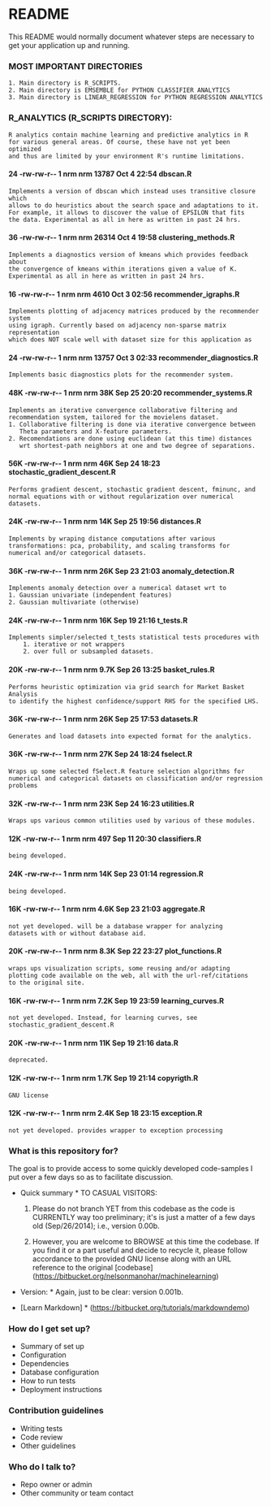 # README #

This README would normally document whatever steps are necessary to get your application up and running.



### MOST IMPORTANT DIRECTORIES ###
    1. Main directory is R_SCRIPTS.
    2. Main directory is EMSEMBLE for PYTHON CLASSIFIER ANALYTICS
    3. Main directory is LINEAR_REGRESSION for PYTHON REGRESSION ANALYTICS



### R_ANALYTICS (R_SCRIPTS DIRECTORY): ###
    R analytics contain machine learning and predictive analytics in R
    for various general areas. Of course, these have not yet been optimized
    and thus are limited by your environment R's runtime limitations.

#### 24 -rw-rw-r-- 1 nrm nrm 13787 Oct  4 22:54 dbscan.R    ####
    Implements a version of dbscan which instead uses transitive closure which 
    allows to do heuristics about the search space and adaptations to it.
    For example, it allows to discover the value of EPSILON that fits
    the data. Experimental as all in here as written in past 24 hrs.

#### 36 -rw-rw-r-- 1 nrm nrm 26314 Oct  4 19:58 clustering_methods.R ####
    Implements a diagnostics version of kmeans which provides feedback about
    the convergence of kmeans within iterations given a value of K.
    Experimental as all in here as written in past 24 hrs.

#### 16 -rw-rw-r-- 1 nrm nrm  4610 Oct  3 02:56 recommender_igraphs.R ####
    Implements plotting of adjacency matrices produced by the recommender system 
    using igraph. Currently based on adjacency non-sparse matrix representation 
    which does NOT scale well with dataset size for this application as 

#### 24 -rw-rw-r-- 1 nrm nrm 13757 Oct  3 02:33 recommender_diagnostics.R ####
    Implements basic diagnostics plots for the recommender system.

#### 48K -rw-rw-r-- 1 nrm nrm  38K Sep 25 20:20 recommender_systems.R ####
    Implements an iterative convergence collaborative filtering and 
    recommendation system, tailored for the movielens dataset. 
    1. Collaborative filtering is done via iterative convergence between 
       Theta parameters and X-feature parameters. 
    2. Recomendations are done using euclidean (at this time) distances 
       wrt shortest-path neighbors at one and two degree of separations.

#### 56K -rw-rw-r-- 1 nrm nrm  46K Sep 24 18:23 stochastic_gradient_descent.R ####
    Performs gradient descent, stochastic gradient descent, fminunc, and
    normal equations with or without regularization over numerical datasets.

#### 24K -rw-rw-r-- 1 nrm nrm  14K Sep 25 19:56 distances.R ####
    Implements by wraping distance computations after various 
    transformations: pca, probability, and scaling transforms for
    numerical and/or categorical datasets.

#### 36K -rw-rw-r-- 1 nrm nrm  26K Sep 23 21:03 anomaly_detection.R ####
    Implements anomaly detection over a numerical dataset wrt to
    1. Gaussian univariate (independent features) 
    2. Gaussian multivariate (otherwise)

#### 24K -rw-rw-r-- 1 nrm nrm  16K Sep 19 21:16 t_tests.R ####
    Implements simpler/selected t_tests statistical tests procedures with 
        1. iterative or not wrappers 
        2. over full or subsampled datasets.

#### 20K -rw-rw-r-- 1 nrm nrm 9.7K Sep 26 13:25 basket_rules.R ####
    Performs heuristic optimization via grid search for Market Basket Analysis 
    to identify the highest confidence/support RHS for the specified LHS.

#### 36K -rw-rw-r-- 1 nrm nrm  26K Sep 25 17:53 datasets.R ####
    Generates and load datasets into expected format for the analytics.

#### 36K -rw-rw-r-- 1 nrm nrm  27K Sep 24 18:24 fselect.R ####
    Wraps up some selected fSelect.R feature selection algorithms for
    numerical and categorical datasets on classification and/or regression 
    problems

#### 32K -rw-rw-r-- 1 nrm nrm  23K Sep 24 16:23 utilities.R ####
    Wraps ups various common utilities used by various of these modules.

#### 12K -rw-rw-r-- 1 nrm nrm  497 Sep 11 20:30 classifiers.R ####
    being developed.

#### 24K -rw-rw-r-- 1 nrm nrm  14K Sep 23 01:14 regression.R ####
    being developed.

#### 16K -rw-rw-r-- 1 nrm nrm 4.6K Sep 23 21:03 aggregate.R ####
    not yet developed. will be a database wrapper for analyzing
    datasets with or without database aid.

#### 20K -rw-rw-r-- 1 nrm nrm 8.3K Sep 22 23:27 plot_functions.R ####
    wraps ups visualization scripts, some reusing and/or adapting
    plotting code available on the web, all with the url-ref/citations
    to the original site.

#### 16K -rw-rw-r-- 1 nrm nrm 7.2K Sep 19 23:59 learning_curves.R ####
    not yet developed. Instead, for learning curves, see 
    stochastic_gradient_descent.R

#### 20K -rw-rw-r-- 1 nrm nrm  11K Sep 19 21:16 data.R ####
    deprecated.

#### 12K -rw-rw-r-- 1 nrm nrm 1.7K Sep 19 21:14 copyrigth.R ####
    GNU license

#### 12K -rw-rw-r-- 1 nrm nrm 2.4K Sep 18 23:15 exception.R ####
    not yet developed. provides wrapper to exception processing



### What is this repository for? ###

The goal is to provide access to some quickly developed code-samples I put over a few days so as to facilitate discussion.

* Quick summary *
    TO CASUAL VISITORS:
    1. Please do not branch YET from this codebase as the code is CURRENTLY way 
       too preliminary; it's is just a matter of a few days old (Sep/26/2014);
       i.e., version 0.00b. 

    2. However, you are welcome to BROWSE at this time the codebase.
       If you find it or a part useful and decide to recycle it, please 
       follow accordance to the provided GNU license along with an URL
       reference to the original [codebase] (https://bitbucket.org/nelsonmanohar/machinelearning)

* Version: *
    Again, just to be clear: version 0.001b.

* [Learn Markdown] *
    (https://bitbucket.org/tutorials/markdowndemo)

### How do I get set up? ###

* Summary of set up
* Configuration
* Dependencies
* Database configuration
* How to run tests
* Deployment instructions

### Contribution guidelines ###

* Writing tests
* Code review
* Other guidelines

### Who do I talk to? ###

* Repo owner or admin
* Other community or team contact



